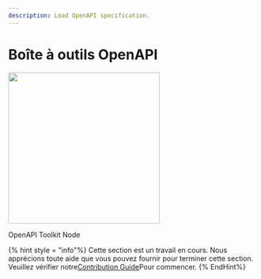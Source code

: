 ```yaml
---
description: Load OpenAPI specification.
---
```


# Boîte à outils OpenAPI

<gigne> <img src = "../../../. Gitbook / Assets / Image (4) (1) (1) (1) (1) (1) (2) .png" alt = "" width = "306"> <gigcaption> <p> OpenAPI Toolkit Node </p> </gigcaption> </gigne>

{% hint style = "info"%}
Cette section est un travail en cours. Nous apprécions toute aide que vous pouvez fournir pour terminer cette section. Veuillez vérifier notre[Contribution Guide](broken-reference)Pour commencer.
{% EndHint%}
